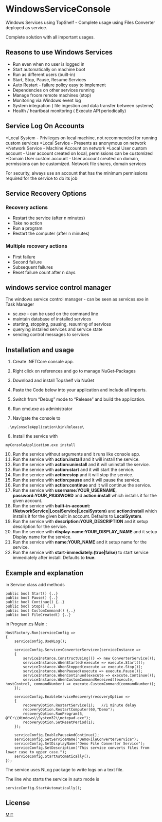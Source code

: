 # WindowsServiceConsole
Windows Services using TopShelf - Complete usage using Files Converter deployed as service.

Complete solution with all important usages.

## Reasons to use Windows Services

* Run even when no user is logged in
* Start automatically on machine boot
* Run as different users (built-in)
* Start, Stop, Pause, Resume Services
* Auto Restart - failure policy easy to implement
* Dependencies on other services running
* Manage froom remote machines (stop)
* Monitoring via Windows event log
* System integration ( file ingestion and data transfer between systems)
* Health / heartbeat monitoring ( Execute API periodically)

## Service Log On Accounts

*Local System - Privileges on local machine, not recommended for running custom services
*Local Service - Presents as anonymous on network
*Network Service - Machine Account on network
*Local User custom account - User account created on local, permissions can be customized
*Domain User custom account - User account created on domain, permissions can be customized. Network file shares, domain services

For security, always use an account that has the minimum permissions required for the service to do its job

## Service Recovery Options
### Recovery actions
* Restart the service (after n minutes)
* Take no action
* Run a program
* Restart the computer (after n minutes)

### Multiple recovery actions
* First failure
* Second failure
* Subsequent failures
* Reset failure count after n days

## windows service control manager
The windows service control manager - can be seen as services.exe in Task Manager
* sc.exe - can be used on the command line
* maintain database of installed services
* starting, stopping, pausing, resuming of services
* querying installed services and service state
* sending control messages to services
  

## Installation and usage 

1. Create .NETCore console app.
	
2. Right click on references and go to manage NuGet-Packages

3. Download and install Topshelf via NuGet

4. Paste the Code below into your application and include all imports.

5. Switch from “Debug” mode to “Release” and build the application.

6. Run cmd.exe as administrator
   
8. Navigate the console to
```
 .\myConsoleApplication\bin\Release\
```

8. Install the service with
```
myConsoleApplication.exe install
```

10. Run the service without arguments and it runs like console app.
11. Run the service with **action:install** and it will install the service.
12. Run the service with **action:uninstall** and it will uninstall the service.
13. Run the service with **action:start** and it will start the service.
14. Run the service with **action:stop** and it will stop the service.
9. Run the service with **action:pause** and it will pause the service.
9. Run the service with **action:continue** and it will continue the service.
10. Run the service with **username:YOUR_USERNAME**, **password:YOUR_PASSWORD** and **action:install** which installs it for the given account.
11. Run the service with **built-in-account:(NetworkService|LocalService|LocalSystem)** and **action:install** which installs it for the given built in account. Defaults to **LocalSystem**.
12. Run the service with **description:YOUR_DESCRIPTION** and it setup description for the service.
13. Run the service with **display-name:YOUR_DISPLAY_NAME** and it setup Display name for the service.
14. Run the service with **name:YOUR_NAME** and it setup name for the service.
15. Run the service with **start-immediately:(true|false)** to start service immediately after install. Defaults to **true**.

## Example and explanation

in Service class add methods
```
public bool Start() {..}
public bool Pause() {..}
public bool Continue() {..}
public bool Stop() {..}
public bool CustomCommand() {..}
public bool FileCreated() {..}
```

in Program.cs Main :
```
HostFactory.Run(serviceConfig =>
{
    serviceConfig.UseNLog();

    serviceConfig.Service<ConverterService>(serviceInstance =>
    {
        serviceInstance.ConstructUsing(() => new ConverterService());
        serviceInstance.WhenStarted(execute => execute.Start());
        serviceInstance.WhenStopped(execute => execute.Stop());
        serviceInstance.WhenPaused(execute => execute.Pause());
        serviceInstance.WhenContinued(execute => execute.Continue());
        serviceInstance.WhenCustomCommandReceived((execute, hostControl, commandNumber) => execute.CustomCommand(commandNumber));
    });

    serviceConfig.EnableServiceRecovery(recoveryOption =>
    {
        recoveryOption.RestartService(1);   //1 minute delay    
        recoveryOption.RestartComputer(60,"Demo");
        recoveryOption.RunProgram(5, @"C:\\Windows\\System32\\notepad.exe");
        recoveryOption.SetResetPeriod(1);
    });

    serviceConfig.EnablePauseAndContinue();
    serviceConfig.SetServiceName("DemoFileConverterService");
    serviceConfig.SetDisplayName("Demo File Converter Service");
    serviceConfig.SetDescription("This service converts files from lower case to upper case.");
    serviceConfig.StartAutomatically();
});
```

The service uses NLog package to write logs on a text file.

The line who starts the service in auto mode is 
```
serviceConfig.StartAutomatically();
```
    


## License

[MIT](https://github.com/bbsoft0/WindowsServicesExample/blob/master/LICENSE)
